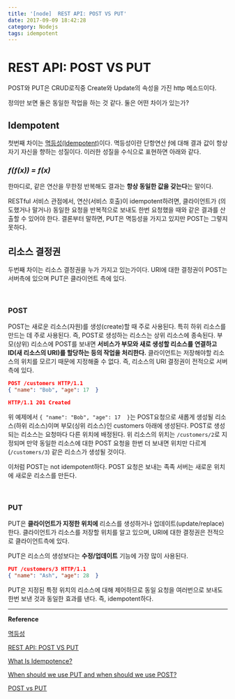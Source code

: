 ```yaml
---
title: '[node]  REST API: POST VS PUT'
date: 2017-09-09 18:42:28
category: Nodejs
tags: idempotent
---
```


# REST API: POST VS PUT

POST와 PUT은 CRUD로직중 Create와 Update의 속성을 가진 http 메소드이다.

정의만 보면 둘은 동일한 작업을 하는 것 같다. 둘은 어떤 차이가 있는가?

## Idempotent

첫번째 차이는 [멱등성(Idempotent)](https://ko.wikipedia.org/wiki/%EB%A9%B1%EB%93%B1%EB%B2%95%EC%B9%99)이다. 멱등성이란 단항연산 ƒ에 대해 결과 값이 항상 자기 자신을 향하는 성질이다. 이러한 성질을 수식으로 표현하면 아래와 같다.  

### *ƒ(ƒ(x)) = ƒ(x)*  

한마디로, 같은 연산을 무한정 반복해도 결과는 **항상 동일한 값을 갖는다**는 말이다.  

RESTful 서비스 관점에서, 연산(서비스 호출)이 idempotent하려면, 클라이언트가 (의도했거나 말거나) 동일한 요청을 반복적으로 보내도 한번 요청했을 때와 같은 결과를 산출할 수 있어야 한다. 결론부터 말하면, PUT은 멱등성을 가지고 있지만 POST는 그렇지 못하다.

## 리소스 결정권

두번째 차이는 리소스 결정권을 누가 가지고 있는가이다. URI에 대한 결정권이 POST는 서버측에 있으며 PUT은 클라이언트 측에 있다.

<br>


### POST

POST는 새로운 리소스(자원)를 생성(create)할 때 주로 사용된다. 특히 하위 리소스를 만드는 데 주로 사용된다. 즉, POST로 생성하는 리소스는 상위 리소스에 종속된다. 부모(상위) 리소스에 POST를 보내면 **서비스가 부모와 새로 생성할 리소스를 연결하고 ID(새 리소스의 URI)를 할당하는 등의 작업을 처리한다.** 클라이언트는 저장해야할 리소스의 위치를 모르기 때문에 지정해줄 수 없다. 즉, 리소스의 URI 결정권이 전적으로 서버측에 있다.  

```json
POST /customers HTTP/1.1
{ "name": "Bob", "age": 17  }

HTTP/1.1 201 Created
```

위 예제에서 `{ "name": "Bob", "age": 17  }`는 POST요청으로 새롭게 생성될 리소스(하위 리소스)이며 부모(싱위 리소스)인 customers 아래에 생성된다. POST로 생성되는 리소스는 요청마다 다른 위치에 배정된다. 위 리소스의 위치는 `/customers/2`로 지정되며 만약 동일한 리소스에 대한 POST 요청을 한번 더 보내면 위치만 다르게(`/customers/3`) 같은 리소스가 생성될 것이다.  

이처럼 POST는 not idempotent하다. POST 요청은 보내는 족족 서버는 새로운 위치에 새로운 리소스를 만든다.

<br>

### PUT

PUT은 **클라이언트가 지정한 위치에** 리소스를 생성하거나 업데이트(update/replace)한다. 클라이언트가 리소스를 저장할 위치를 알고 있으며, URI에 대한 결정권은 전적으로 클라이언트측에 있다.  

PUT은 리소스의 생성보다는 **수정/업데이트** 기능에 가장 많이 사용된다.  

```json
PUT /customers/3 HTTP/1.1
{ "name": "Ash", "age": 28  }
```

PUT은 지정된 특정 위치의 리소스에 대해 제어하므로 동일 요청을 여러번으로 보내도 한번 보낸 것과 동일한 효과를 낸다. 즉, idempotent하다.

---

**Reference**

[멱등성](https://ko.wikipedia.org/wiki/%EB%A9%B1%EB%93%B1%EB%B2%95%EC%B9%99)  

[REST API: POST VS PUT](https://1ambda.github.io/javascripts/rest-api-put-vs-post/)   

[What Is Idempotence?](http://www.restapitutorial.com/lessons/idempotency.html)  

[When should we use PUT and when should we use POST?](http://restcookbook.com/HTTP%20Methods/put-vs-post/)  

[POST vs PUT](http://blog.embian.com/66)  
